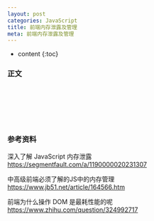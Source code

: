 ```yaml
---
layout: post
categories: JavaScript
title: 前端内存泄露及管理
meta: 前端内存泄露及管理
---
```

* content
{:toc}

### 正文



<br/><br/><br/><br/><br/>
### 参考资料 

深入了解 JavaScript 内存泄露 <https://segmentfault.com/a/1190000020231307>

中高级前端必须了解的JS中的内存管理 <https://www.jb51.net/article/164566.htm>

前端为什么操作 DOM 是最耗性能的呢 <https://www.zhihu.com/question/324992717>

